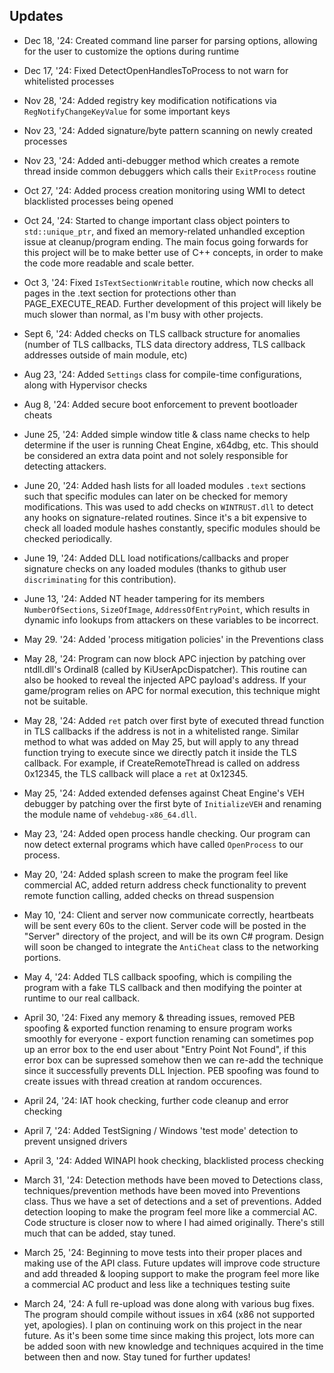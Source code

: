## Updates
- Dec 18, '24: Created command line parser for parsing options, allowing for the user to customize the options during runtime

- Dec 17, '24: Fixed DetectOpenHandlesToProcess to not warn for whitelisted processes

- Nov 28, '24: Added registry key modification notifications via `RegNotifyChangeKeyValue` for some important keys  

- Nov 23, '24: Added signature/byte pattern scanning on newly created processes

- Nov 23, '24: Added anti-debugger method which creates a remote thread inside common debuggers which calls their `ExitProcess` routine

- Oct 27, '24: Added process creation monitoring using WMI to detect blacklisted processes being opened  

- Oct 24, '24: Started to change important class object pointers to `std::unique_ptr`, and fixed an memory-related unhandled exception issue at cleanup/program ending. The main focus going forwards for this project will be to make better use of C++ concepts, in order to make the code more readable and scale better.  
  
- Oct 3, '24: Fixed `IsTextSectionWritable` routine, which now checks all pages in the .text section for protections other than PAGE_EXECUTE_READ. Further development of this project will likely be much slower than normal, as I'm busy with other projects.  
  
- Sept 6, '24: Added checks on TLS callback structure for anomalies (number of TLS callbacks, TLS data directory address, TLS callback addresses outside of main module, etc)  

- Aug 23, '24: Added `Settings` class for compile-time configurations, along with Hypervisor checks  

- Aug 8, '24: Added secure boot enforcement to prevent bootloader cheats  
  
- June 25, '24: Added simple window title & class name checks to help determine if the user is running Cheat Engine, x64dbg, etc. This should be considered an extra data point and not solely responsible for detecting attackers.

- June 20, '24: Added hash lists for all loaded modules `.text` sections such that specific modules can later on be checked for memory modifications. This was used to add checks on `WINTRUST.dll` to detect any hooks on signature-related routines. Since it's a bit expensive to check all loaded module hashes constantly, specific modules should be checked periodically.

- June 19, '24: Added DLL load notifications/callbacks and proper signature checks on any loaded modules (thanks to github user `discriminating` for this contribution). 

- June 13, '24: Added NT header tampering for its members `NumberOfSections`, `SizeOfImage`, `AddressOfEntryPoint`, which results in dynamic info lookups from attackers on these variables to be incorrect.

- May 29. '24: Added 'process mitigation policies' in the Preventions class

- May 28, '24: Program can now block APC injection by patching over ntdll.dll's Ordinal8 (called by KiUserApcDispatcher). This routine can also be hooked to reveal the injected APC payload's address. If your game/program relies on APC for normal execution, this technique might not be suitable.

- May 28, '24: Added `ret` patch over first byte of executed thread function in TLS callbacks if the address is not in a whitelisted range. Similar method to what was added on May 25, but will apply to any thread function trying to execute since we directly patch it inside the TLS callback. For example, if CreateRemoteThread is called on address 0x12345, the TLS callback will place a `ret` at 0x12345.

- May 25, '24: Added extended defenses against Cheat Engine's VEH debugger by patching over the first byte of `InitializeVEH` and renaming the module name of `vehdebug-x86_64.dll`.

- May 23, '24: Added open process handle checking. Our program can now detect external programs which have called `OpenProcess` to our process.

- May 20, '24: Added splash screen to make the program feel like commercial AC, added return address check functionality to prevent remote function calling, added checks on thread suspension

- May 10, '24: Client and server now communicate correctly, heartbeats will be sent every 60s to the client. Server code will be posted in the "Server" directory of the project, and will be its own C# program. Design will soon be changed to integrate the `AntiCheat` class to the networking portions.

- May 4, '24: Added TLS callback spoofing, which is compiling the program with a fake TLS callback and then modifying the pointer at runtime to our real callback.

- April 30, '24: Fixed any memory & threading issues, removed PEB spoofing & exported function renaming to ensure program works smoothly for everyone - export function renaming can sometimes pop up an error box to the end user about "Entry Point Not Found", if this error box can be supressed somehow then we can re-add the technique since it successfully prevents DLL Injection. PEB spoofing was found to create issues with thread creation at random occurences. 

- April 24, '24: IAT hook checking, further code cleanup and error checking

- April 7, '24: Added TestSigning / Windows 'test mode' detection to prevent unsigned drivers

- April 3, '24: Added WINAPI hook checking, blacklisted process checking

- March 31, '24: Detection methods have been moved to Detections class, techniques/prevention methods have been moved into Preventions class. Thus we have a set of detections and a set of preventions. Added detection looping to make the program feel more like a commercial AC. Code structure is closer now to where I had aimed originally. There's still much that can be added, stay tuned.

- March 25, '24: Beginning to move tests into their proper places and making use of the API class. Future updates will improve code structure and add threaded & looping support to make the program feel more like a commercial AC product and less like a techniques testing suite

- March 24, '24: A full re-upload was done along with various bug fixes. The program should compile without issues in x64 (x86 not supported yet, apologies). I plan on continuing work on this project in the near future. As it's been some time since making this project, lots more can be added soon with new knowledge and techniques acquired in the time between then and now. Stay tuned for further updates!
